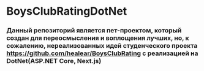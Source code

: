 # BoysClubRatingDotNet
### Данный репозиторий является пет-проектом, который создан для переосмысления и воплощения лучших, но, к сожалению, нереализованных идей студенческого проекта https://github.com/healear/BoysClubRating с реализацией на DotNet(ASP.NET Core, Next.js)
